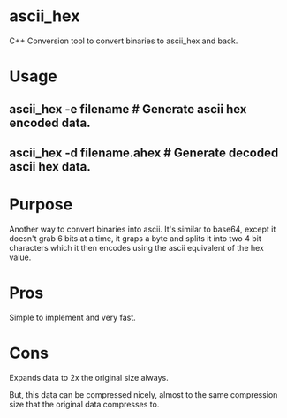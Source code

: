# ascii\_hex
C++ Conversion tool to convert binaries to ascii\_hex and back.

# Usage
## ascii\_hex -e filename # Generate ascii hex encoded data.
## ascii\_hex -d filename.ahex # Generate decoded ascii hex data.

# Purpose
Another way to convert binaries into ascii.
It's similar to base64, except it doesn't grab 6 bits
at a time, it graps a byte and splits it into two 4 bit
characters which it then encodes using the ascii equivalent 
of the hex value.

# Pros
Simple to implement and very fast.

# Cons
Expands data to 2x the original size always.

But, this data can be compressed nicely, almost to
the same compression size that the original data compresses to.

